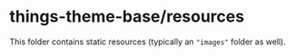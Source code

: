 # things-theme-base/resources

This folder contains static resources (typically an `"images"` folder as well).
